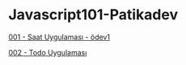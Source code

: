 # Javascript101-Patikadev
[001 - Saat Uygulaması - ödev1](https://github.com/kemakinka/Javascript101-Patikadev/tree/main/001-Saat-Uygulamasi-Odev1)

[002 - Todo Uygulaması](https://github.com/kemakinka/Javascript101-Patikadev/tree/main/002-Todo)
